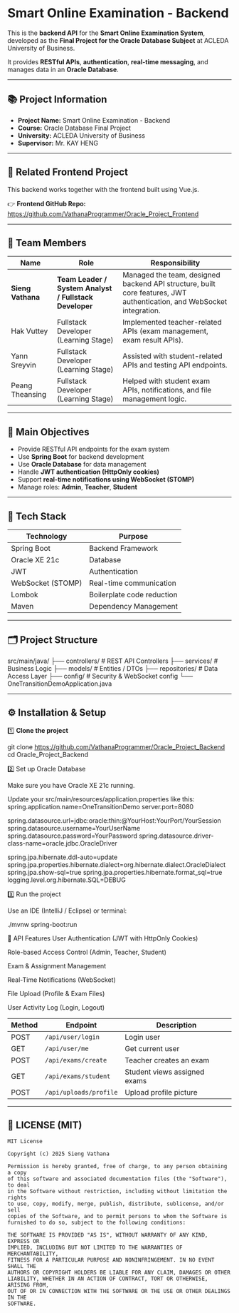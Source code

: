# Smart Online Examination - Backend

This is the **backend API** for the **Smart Online Examination System**, developed as the **Final Project for the Oracle Database Subject** at ACLEDA University of Business.

It provides **RESTful APIs**, **authentication**, **real-time messaging**, and manages data in an **Oracle Database**.

---

## 📚 Project Information

- **Project Name:** Smart Online Examination - Backend  
- **Course:** Oracle Database Final Project  
- **University:** ACLEDA University of Business  
- **Supervisor:** Mr. KAY HENG

---

## 🔗 Related Frontend Project

This backend works together with the frontend built using Vue.js.

👉 **Frontend GitHub Repo:**  
https://github.com/VathanaProgrammer/Oracle_Project_Frontend

---

## 👥 Team Members

| Name | Role | Responsibility |
|---|---|---|
| **Sieng Vathana** | **Team Leader / System Analyst / Fullstack Developer** | Managed the team, designed backend API structure, built core features, JWT authentication, and WebSocket integration. |
| Hak Vuttey | Fullstack Developer (Learning Stage) | Implemented teacher-related APIs (exam management, exam result APIs). |
| Yann Sreyvin | Fullstack Developer (Learning Stage) | Assisted with student-related APIs and testing API endpoints. |
| Peang Theansing | Fullstack Developer (Learning Stage) | Helped with student exam APIs, notifications, and file management logic. |

---

## 🎯 Main Objectives

- Provide RESTful API endpoints for the exam system
- Use **Spring Boot** for backend development  
- Use **Oracle Database** for data management  
- Handle **JWT authentication (HttpOnly cookies)**  
- Support **real-time notifications using WebSocket (STOMP)**  
- Manage roles: **Admin**, **Teacher**, **Student**

---

## 🚀 Tech Stack

| Technology | Purpose |
|------------|---------|
| Spring Boot | Backend Framework |
| Oracle XE 21c | Database |
| JWT | Authentication |
| WebSocket (STOMP) | Real-time communication |
| Lombok | Boilerplate code reduction |
| Maven | Dependency Management |

---

## 🗂️ Project Structure
src/main/java/
├── controllers/ # REST API Controllers
├── services/ # Business Logic
├── models/ # Entities / DTOs
├── repositories/ # Data Access Layer
├── config/ # Security & WebSocket config
└── OneTransitionDemoApplication.java

---

## ⚙️ Installation & Setup

1️⃣ **Clone the project**

git clone https://github.com/VathanaProgrammer/Oracle_Project_Backend
cd Oracle_Project_Backend

2️⃣ Set up Oracle Database

Make sure you have Oracle XE 21c running.

Update your src/main/resources/application.properties like this:
spring.application.name=OneTransitionDemo
server.port=8080

spring.datasource.url=jdbc:oracle:thin:@YourHost:YourPort/YourSession
spring.datasource.username=YourUserName
spring.datasource.password=YourPassword
spring.datasource.driver-class-name=oracle.jdbc.OracleDriver

spring.jpa.hibernate.ddl-auto=update
spring.jpa.properties.hibernate.dialect=org.hibernate.dialect.OracleDialect
spring.jpa.show-sql=true
spring.jpa.properties.hibernate.format_sql=true
logging.level.org.hibernate.SQL=DEBUG

3️⃣ Run the project

Use an IDE (IntelliJ / Eclipse) or terminal:

./mvnw spring-boot:run

🔐 API Features
User Authentication (JWT with HttpOnly Cookies)

Role-based Access Control (Admin, Teacher, Student)

Exam & Assignment Management

Real-Time Notifications (WebSocket)

File Upload (Profile & Exam Files)

User Activity Log (Login, Logout)

| Method | Endpoint               | Description                  |
| ------ | ---------------------- | ---------------------------- |
| POST   | `/api/user/login`      | Login user                   |
| GET    | `/api/user/me`         | Get current user             |
| POST   | `/api/exams/create`    | Teacher creates an exam      |
| GET    | `/api/exams/student`   | Student views assigned exams |
| POST   | `/api/uploads/profile` | Upload profile picture       |

---

## 📄 **LICENSE (MIT)**

```text
MIT License

Copyright (c) 2025 Sieng Vathana

Permission is hereby granted, free of charge, to any person obtaining a copy
of this software and associated documentation files (the "Software"), to deal
in the Software without restriction, including without limitation the rights
to use, copy, modify, merge, publish, distribute, sublicense, and/or sell
copies of the Software, and to permit persons to whom the Software is
furnished to do so, subject to the following conditions:

THE SOFTWARE IS PROVIDED "AS IS", WITHOUT WARRANTY OF ANY KIND, EXPRESS OR
IMPLIED, INCLUDING BUT NOT LIMITED TO THE WARRANTIES OF MERCHANTABILITY,
FITNESS FOR A PARTICULAR PURPOSE AND NONINFRINGEMENT. IN NO EVENT SHALL THE
AUTHORS OR COPYRIGHT HOLDERS BE LIABLE FOR ANY CLAIM, DAMAGES OR OTHER
LIABILITY, WHETHER IN AN ACTION OF CONTRACT, TORT OR OTHERWISE, ARISING FROM,
OUT OF OR IN CONNECTION WITH THE SOFTWARE OR THE USE OR OTHER DEALINGS IN THE
SOFTWARE.

